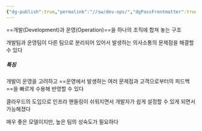 ```yaml
---
{"dg-publish":true,"permalink":"//sw/dev-ops/","dgPassFrontmatter":true}
---
```


==개발(Development)과 운영(Operation)==을 하나의 조직에 합쳐 놓는 구조

개발팀과 운영팀이 다른 팀으로 분리되어 있어서 발생하는 의사소통의 문제점을 해결할 수 있다

##### 특징
개발이 운영을 고려하고 ==운영에서 발생하는 여러 문제점과 고객으로부터의 피드백==을 빠르게 수용해 반영할 수 있다

클라우드의 도입으로 인프라 핸들링이 쉬워지면서 개발자가 쉽게 설정할 수 있게 되면서 가능해졌다

매우 좋은 모델이지만, 높은 팀의 성숙도가 필요하다